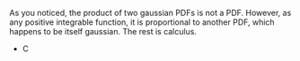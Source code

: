 As you noticed, the product of two gaussian PDFs is not a PDF. However, as any positive integrable function, it is proportional to another PDF, which happens to be itself gaussian. The rest is calculus. 


+ C

